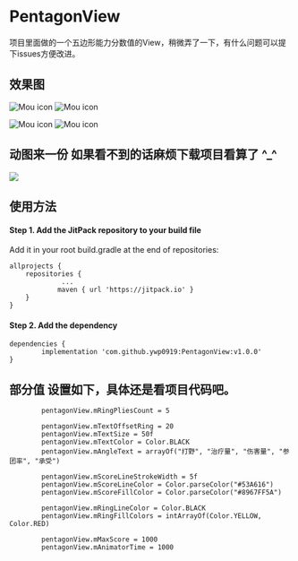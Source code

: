 # PentagonView
项目里面做的一个五边形能力分数值的View，稍微弄了一下，有什么问题可以提下issues方便改进。

## 效果图
![Mou icon](mdFile/pic_1.png)
![Mou icon](mdFile/pic_2.png)

![Mou icon](mdFile/pic_3.png)
![Mou icon](mdFile/pic_4.png)

## 动图来一份  如果看不到的话麻烦下载项目看算了 ^_^
![](mdFile/gif_1.gif)






## 使用方法
#### Step 1. Add the JitPack repository to your build file
Add it in your root build.gradle at the end of repositories:

    allprojects {
        repositories {
                 ...
                maven { url 'https://jitpack.io' }
        }
    }

#### Step 2. Add the dependency
    dependencies {
            implementation 'com.github.ywp0919:PentagonView:v1.0.0'
    }


## 部分值 设置如下，具体还是看项目代码吧。
            pentagonView.mRingPliesCount = 5

            pentagonView.mTextOffsetRing = 20
            pentagonView.mTextSize = 50f
            pentagonView.mTextColor = Color.BLACK
            pentagonView.mAngleText = arrayOf("打野", "治疗量", "伤害量", "参团率", "承受")

            pentagonView.mScoreLineStrokeWidth = 5f
            pentagonView.mScoreLineColor = Color.parseColor("#53A616")
            pentagonView.mScoreFillColor = Color.parseColor("#8967FF5A")

            pentagonView.mRingLineColor = Color.BLACK
            pentagonView.mRingFillColors = intArrayOf(Color.YELLOW, Color.RED)

            pentagonView.mMaxScore = 1000
            pentagonView.mAnimatorTime = 1000

